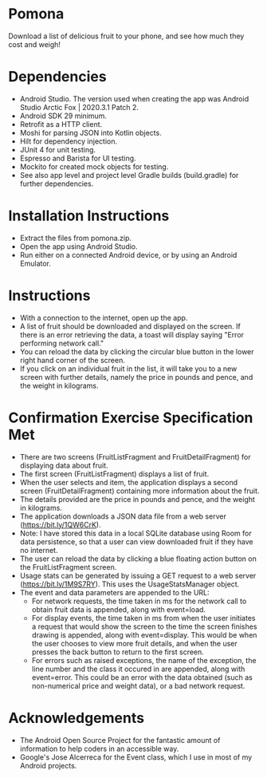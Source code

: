 # Pomona
Download a list of delicious fruit to your phone, and see how much they cost and weigh!

# Dependencies
* Android Studio. The version used when creating the app was Android Studio Arctic Fox | 2020.3.1 Patch 2.
* Android SDK 29 minimum.
* Retrofit as a HTTP client.
* Moshi for parsing JSON into Kotlin objects.
* Hilt for dependency injection.
* JUnit 4 for unit testing.
* Espresso and Barista for UI testing.
* Mockito for created mock objects for testing.
* See also app level and project level Gradle builds (build.gradle) for further dependencies.

# Installation Instructions
* Extract the files from pomona.zip.
* Open the app using Android Studio.
* Run either on a connected Android device, or by using an Android Emulator.

# Instructions
* With a connection to the internet, open up the app.
* A list of fruit should be downloaded and displayed on the screen.  If there is an error retrieving the data, a toast will display saying "Error performing network call."
* You can reload the data by clicking the circular blue button in the lower right hand corner of the screen.
* If you click on an individual fruit in the list, it will take you to a new screen with further details, namely the price in pounds and pence, and the weight in kilograms.

# Confirmation Exercise Specification Met
* There are two screens (FruitListFragment and FruitDetailFragment) for displaying data about fruit.
* The first screen (FruitListFragment) displays a list of fruit.
* When the user selects and item, the application displays a second screen (FruitDetailFragment) containing more information about the fruit.
* The details provided are the price in pounds and pence, and the weight in kilograms.
* The application downloads a JSON data file from a web server (https://bit.ly/1QW6CrK).
* Note: I have stored this data in a local SQLite database using Room for data persistence, so that a user can view downloaded fruit if they have no internet.
* The user can reload the data by clicking a blue floating action button on the FruitListFragment screen.
* Usage stats can be generated by issuing a GET request to a web server (https://bit.ly/1M9S7RY). This uses the UsageStatsManager object.
* The event and data parameters are appended to the URL:
	* For network requests, the time taken in ms for the network call to obtain fruit data is appended, along with event=load.
	* For display events, the time taken in ms from when the user initiates a request that would show the screen to the time the screen finishes drawing is appended, along with event=display.  This would be when the user chooses to view more fruit details, and when the user presses the back button to return to the first screen.
	* For errors such as raised exceptions, the name of the exception, the line number and the class it occured in are appended, along with event=error.  This could be an error with the data obtained (such as non-numerical price and weight data), or a bad network request.

# Acknowledgements
* The Android Open Source Project for the fantastic amount of information to help coders in an accessible way.
* Google's Jose Alcerreca for the Event class, which I use in most of my Android projects.
